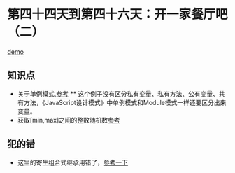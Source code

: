 第四十四天到第四十六天：开一家餐厅吧（二）
==============================
[demo](https://wkstudy.github.io/2018ife/44/index.html)

## 知识点
* 关于单例模式,[参考](https://www.cnblogs.com/giggle/p/5452271.html)
** 这个例子没有区分私有变量、私有方法、公有变量、共有方法，《JavaScript设计模式》中单例模式和Module模式一样还要区分出来变量。
* 获取[min,max]之间的整数随机数[参考](https://www.cnblogs.com/starof/p/4988516.html)

## 犯的错
* 这里的寄生组合式继承用错了，[参考一下](https://blog.csdn.net/u010582082/article/details/71616913)